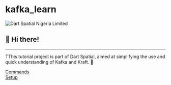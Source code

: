 # kafka_learn


![Dart Spatial Nigeria Limited](https://dartspatial.com.ng/log.png)

## 👋 Hi there! 
***
TThis tutorial project is part of Dart Spatial, aimed at simplifying the use and quick understanding of Kafka and Kraft. 🚀

[Commands](https://github.com/olukayodepaul/kafka_learn/blob/main/commands.md)
<br>
[Setup](https://github.com/olukayodepaul/kafka_learn/blob/main/setup.md)

